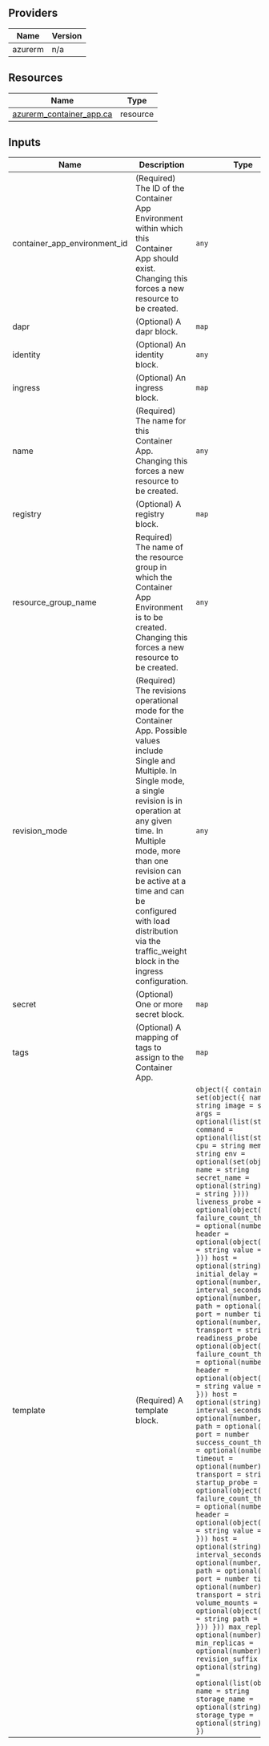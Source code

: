 <!-- BEGIN_TF_DOCS -->


## Providers

| Name | Version |
|------|---------|
| azurerm | n/a |

## Resources

| Name | Type |
|------|------|
| [azurerm_container_app.ca](https://registry.terraform.io/providers/hashicorp/azurerm/latest/docs/resources/container_app) | resource |

## Inputs

| Name | Description | Type | Default | Required |
|------|-------------|------|---------|:--------:|
| container\_app\_environment\_id | (Required) The ID of the Container App Environment within which this Container App should exist. Changing this forces a new resource to be created. | `any` | n/a | yes |
| dapr | (Optional) A dapr block. | `map` | `{}` | no |
| identity | (Optional) An identity block. | `any` | `null` | no |
| ingress | (Optional) An ingress block. | `map` | `{}` | no |
| name | (Required) The name for this Container App. Changing this forces a new resource to be created. | `any` | n/a | yes |
| registry | (Optional) A registry block. | `map` | `{}` | no |
| resource\_group\_name | Required) The name of the resource group in which the Container App Environment is to be created. Changing this forces a new resource to be created. | `any` | n/a | yes |
| revision\_mode | (Required) The revisions operational mode for the Container App. Possible values include Single and Multiple. In Single mode, a single revision is in operation at any given time. In Multiple mode, more than one revision can be active at a time and can be configured with load distribution via the traffic\_weight block in the ingress configuration. | `any` | n/a | yes |
| secret | (Optional) One or more secret block. | `map` | `{}` | no |
| tags | (Optional) A mapping of tags to assign to the Container App. | `map` | `{}` | no |
| template | (Required) A template block. | ```object({ containers = set(object({ name = string image = string args = optional(list(string)) command = optional(list(string)) cpu = string memory = string env = optional(set(object({ name = string secret_name = optional(string) value = string }))) liveness_probe = optional(object({ failure_count_threshold = optional(number) header = optional(object({ name = string value = string })) host = optional(string) initial_delay = optional(number, 1) interval_seconds = optional(number, 10) path = optional(string) port = number timeout = optional(number, 1) transport = string })) readiness_probe = optional(object({ failure_count_threshold = optional(number) header = optional(object({ name = string value = string })) host = optional(string) interval_seconds = optional(number, 10) path = optional(string) port = number success_count_threshold = optional(number, 3) timeout = optional(number) transport = string })) startup_probe = optional(object({ failure_count_threshold = optional(number) header = optional(object({ name = string value = string })) host = optional(string) interval_seconds = optional(number, 10) path = optional(string) port = number timeout = optional(number) transport = string })) volume_mounts = optional(object({ name = string path = string })) })) max_replicas = optional(number) min_replicas = optional(number) revision_suffix = optional(string) volume = optional(list(object({ name = string storage_name = optional(string) storage_type = optional(string) }))) })``` | n/a | yes |
<!-- END_TF_DOCS -->